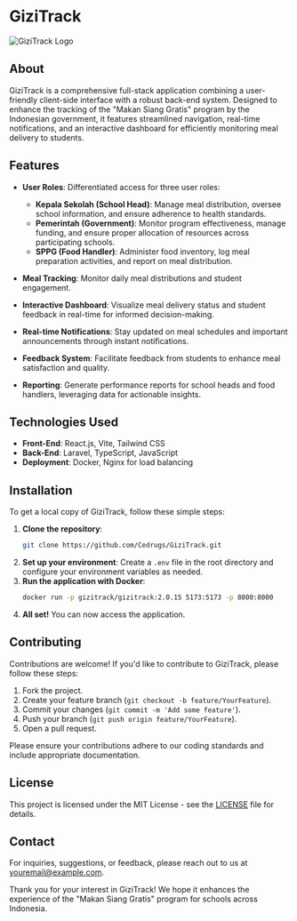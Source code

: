 # GiziTrack
![GiziTrack Logo](https://cdn.discordapp.com/attachments/921758712597737512/1347614880206688340/image_2.png?ex=67cc77a8&is=67cb2628&hm=92077ab03329c2aad992030e67ca25c30ad1c0a9579965de25e624b34d125c28&)
## About
GiziTrack is a comprehensive full-stack application combining a user-friendly client-side interface with a robust back-end system. Designed to enhance the tracking of the "Makan Siang Gratis" program by the Indonesian government, it features streamlined navigation, real-time notifications, and an interactive dashboard for efficiently monitoring meal delivery to students.

## Features
- **User Roles**: Differentiated access for three user roles:
  - **Kepala Sekolah (School Head)**: Manage meal distribution, oversee school information, and ensure adherence to health standards.
  - **Pemerintah (Government)**: Monitor program effectiveness, manage funding, and ensure proper allocation of resources across participating schools.
  - **SPPG (Food Handler)**: Administer food inventory, log meal preparation activities, and report on meal distribution.

- **Meal Tracking**: Monitor daily meal distributions and student engagement.
- **Interactive Dashboard**: Visualize meal delivery status and student feedback in real-time for informed decision-making.
- **Real-time Notifications**: Stay updated on meal schedules and important announcements through instant notifications.
- **Feedback System**: Facilitate feedback from students to enhance meal satisfaction and quality.
- **Reporting**: Generate performance reports for school heads and food handlers, leveraging data for actionable insights.

## Technologies Used
- **Front-End**: React.js, Vite, Tailwind CSS
- **Back-End**: Laravel, TypeScript, JavaScript
- **Deployment**: Docker, Nginx for load balancing

## Installation
To get a local copy of GiziTrack, follow these simple steps:
1. **Clone the repository**:
   ```bash
   git clone https://github.com/Cedrugs/GiziTrack.git
   ```
2. **Set up your environment**: 
   Create a `.env` file in the root directory and configure your environment variables as needed.
3. **Run the application with Docker**:
   ```bash
   docker run -p gizitrack/gizitrack:2.0.15 5173:5173 -p 8000:8000
   ```
4. **All set!** You can now access the application.

## Contributing
Contributions are welcome! If you'd like to contribute to GiziTrack, please follow these steps:
1. Fork the project.
2. Create your feature branch (`git checkout -b feature/YourFeature`).
3. Commit your changes (`git commit -m 'Add some feature'`).
4. Push your branch (`git push origin feature/YourFeature`).
5. Open a pull request.

Please ensure your contributions adhere to our coding standards and include appropriate documentation.

## License
This project is licensed under the MIT License - see the [LICENSE](https://mit-license.org/) file for details.

## Contact
For inquiries, suggestions, or feedback, please reach out to us at [youremail@example.com](mailto:ceds.sam@gmail.com).

Thank you for your interest in GiziTrack! We hope it enhances the experience of the "Makan Siang Gratis" program for schools across Indonesia.